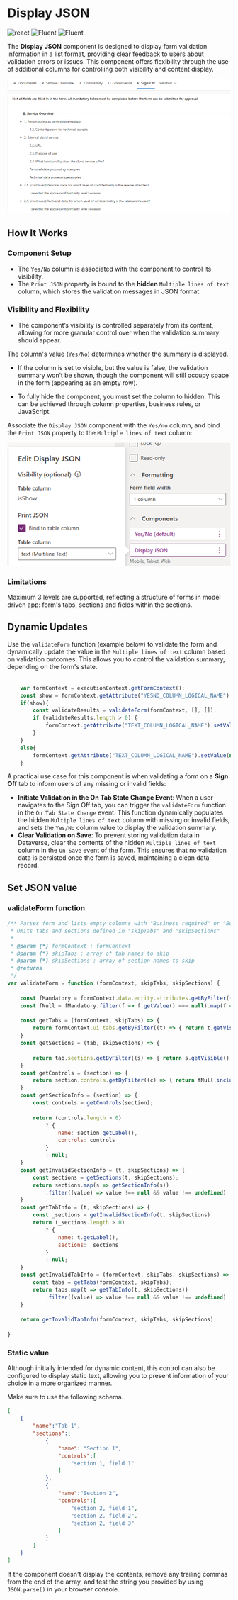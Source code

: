 ﻿# Display JSON

![react](https://img.shields.io/badge/react-16.8.6-brightgreen?style=plastic)
 ![Fluent](https://img.shields.io/badge/@fluentui/react-8.29.0-brightgreen?style=plastic) ![Fluent](https://img.shields.io/badge/%40fluentui%2Freact--components-9.46.2-brightgreen?style=plastic)

The **Display JSON** component  is designed to display form validation information in a list format, providing clear feedback to users about validation errors or issues. This component offers flexibility through the use of additional columns for controlling both visibility and content display.

![alt text](./images/summary.png)

## How It Works

### Component Setup

- The `Yes/No` column is associated with the component to control its visibility.
- The `Print JSON` property is bound to the **hidden** `Multiple lines of text` column, which stores the validation messages in JSON format.

### Visibility and Flexibility

- The component’s visibility is controlled separately from its content, allowing for more granular control over when the validation summary should appear.

The column's value (`Yes/No`) determines whether the summary is displayed.

- If the column is set to visible, but the value is false, the validation summary won’t be shown, though the component will still occupy space in the form (appearing as an empty row).

- To fully hide the component, you must set the column to hidden. This can be achieved through column properties, business rules, or JavaScript.

Associate the `Display JSON` component with the `Yes/no` column, and bind the `Print JSON` property to the `Multiple lines of text` column:

![alt text](./images/config.png)

### Limitations

Maximum 3 levels are supported, reflecting a structure of forms in model driven app: form's tabs, sections and fields within the sections.

## Dynamic Updates
Use the `validateForm` function (example below) to validate the form and dynamically update the value in the `Multiple lines of text` column based on validation outcomes. This allows you to control the validation summary, depending on the form's state.

```javascript

    var formContext = executionContext.getFormContext();
    const show = formContext.getAttribute("YESNO_COLUMN_LOGICAL_NAME").getValue();
    if(show){
        const validateResults = validateForm(formContext, [], []);
        if (validateResults.length > 0) {
            formContext.getAttribute("TEXT_COLUMN_LOGICAL_NAME").setValue(JSON.stringify(validateResults));
        }
    }
    else{
        formContext.getAttribute("TEXT_COLUMN_LOGICAL_NAME").setValue(null);
    }
```

A practical use case for this component is when validating a form on a **Sign Off** tab to inform users of any missing or invalid fields:

- **Initiate Validation in the On Tab State Change Event**:
When a user navigates to the Sign Off tab, you can trigger the `validateForm` function in the `On Tab State Change` event.
This function dynamically populates the hidden `Multiple lines of text` column with missing or invalid fields, and sets the `Yes/No` column value to display the validation summary.
- **Clear Validation on Save**: To prevent storing validation data in Dataverse, clear the contents of the hidden `Multiple lines of text` column in the `On Save` event of the form.
This ensures that no validation data is persisted once the form is saved, maintaining a clean data record.

## Set JSON value

### validateForm function

```javascript
/** Parses form and lists empty columns with "Business required" or "Business recommended" levels.
 * Omits tabs and sections defined in "skipTabs" and "skipSections"
 *
 * @param {*} formContext : formContext
 * @param {*} skipTabs : array of tab names to skip
 * @param {*} skipSections : array of section names to skip
 * @returns
 */
var validateForm = function (formContext, skipTabs, skipSections) {

    const fMandatory = formContext.data.entity.attributes.getByFilter((a) => { return a.getRequiredLevel() !== "none" });
    const fNull = fMandatory.filter(f => f.getValue() === null).map(f => f.getName())

    const getTabs = (formContext, skipTabs) => {
        return formContext.ui.tabs.getByFilter((t) => { return t.getVisible() && !skipTabs.includes(t.getName()) })
    }
    const getSections = (tab, skipSections) => {

        return tab.sections.getByFilter((s) => { return s.getVisible() && !skipSections?.includes(s.getName()) })
    }
    const getControls = (section) => {
        return section.controls.getByFilter((c) => { return fNull.includes(c.getName()) && c.getVisible() }).map(c => c.getLabel());
    }
    const getSectionInfo = (section) => {
        const controls = getControls(section);

        return (controls.length > 0)
            ? {
                name: section.getLabel(),
                controls: controls
            }
            : null;
    }
    const getInvalidSectionInfo = (t, skipSections) => {
        const sections = getSections(t, skipSections);
        return sections.map(s => getSectionInfo(s))
            .filter((value) => value !== null && value !== undefined)
    }
    const getTabInfo = (t, skipSections) => {
        const _sections = getInvalidSectionInfo(t, skipSections)
        return (_sections.length > 0)
            ? {
                name: t.getLabel(),
                sections: _sections
            }
            : null;
    }
    const getInvalidTabInfo = (formContext, skipTabs, skipSections) => {
        const tabs = getTabs(formContext, skipTabs);
        return tabs.map(t => getTabInfo(t, skipSections))
            .filter((value) => value !== null && value !== undefined)
    }

    return getInvalidTabInfo(formContext, skipTabs, skipSections);

}

```

### Static value


Although initially intended for dynamic content, this control can also be configured to display static text, allowing you to present information of your choice in a more organized manner.

Make sure to use the following schema.

```json
[
    {
        "name":"Tab 1",
        "sections":[
            {
                "name": "Section 1",
                "controls":[
                    "section 1, field 1"
                ]
            },
            {
                "name":"Section 2",
                "controls":[
                    "section 2, field 1",
                    "section 2, field 2",
                    "section 2, field 3"
                ]
            }
        ]
    }
]
```

If the component doesn't display the contents, remove any trailing commas from the end of the array, and test the string you provided by using `JSON.parse()` in your browser console.